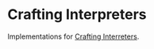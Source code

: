 # Crafting Interpreters

Implementations for [Crafting Interreters](https://craftinginterpreters.com).
